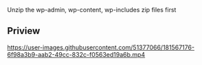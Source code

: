 <p> Unzip the wp-admin, wp-content, wp-includes zip files first</p>


## **Priview**


https://user-images.githubusercontent.com/51377066/181567176-6f98a3b9-aab2-49cc-832c-f0563ed19a6b.mp4

